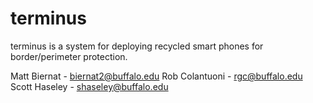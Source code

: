 terminus
========

terminus is a system for deploying recycled smart phones for border/perimeter protection.

Matt Biernat - biernat2@buffalo.edu
Rob Colantuoni - rgc@buffalo.edu
Scott Haseley - shaseley@buffalo.edu 


